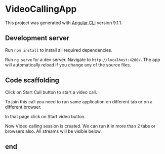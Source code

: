 
# VideoCallingApp

This project was generated with [Angular CLI](https://github.com/angular/angular-cli) version 9.1.1.

## Development server

Run `npm install` to install all required dependencies.

Run `ng serve` for a dev server. Navigate to `http://localhost:4200/`. The app will automatically reload if you change any of the source files.

## Code scaffolding

Click on Start Call button to start a video call.

To join this call you need to run same application on different tab or on a different browser.

In that page click on Start video button.

Now Video calling session is created. We can run it in more than 2 tabs or browsers also. All streams will be visible below.

## end
